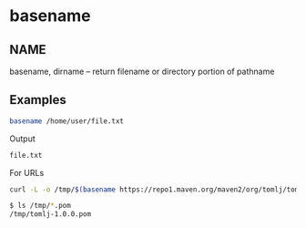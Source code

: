 # basename

## NAME

basename, dirname – return filename or directory portion of pathname

## Examples

```bash
basename /home/user/file.txt
```

Output

```bash
file.txt
```

For URLs

```bash
curl -L -o /tmp/$(basename https://repo1.maven.org/maven2/org/tomlj/tomlj/1.0.0/tomlj-1.0.0.pom) https://repo1.maven.org/maven2/org/tomlj/tomlj/1.0.0/tomlj-1.0.0.pom
```

```bash
$ ls /tmp/*.pom
/tmp/tomlj-1.0.0.pom
```
